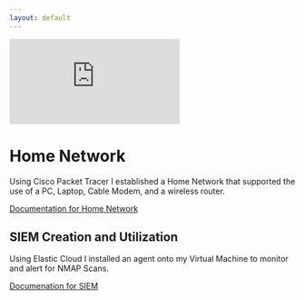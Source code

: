```yaml
---
layout: default
---
```

<iframe src="https://tryhackme.com/api/v2/badges/public-profile?userPublicId=4006990" style='border:none;'></iframe>



# Home Network

Using Cisco Packet Tracer I established a Home Network that supported the use of a PC, Laptop, Cable Modem, and a wireless router.

[Documentation for Home Network](https://github.com/pacy035/Will.github.io/blob/main/Home%20Network.pdf)
## SIEM Creation and Utilization

Using Elastic Cloud I installed an agent onto my Virtual Machine to monitor and alert for NMAP Scans.

[Documenation for SIEM](https://github.com/pacy035/Will.github.io/blob/main/Creating%20and%20Running%20SIEM.pdf)




```
